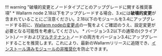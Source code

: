 !!! warning "破壊的変更とノードタイプごとのアップグレードに関する推奨事項"
    * Wallarm node 2.18以下をアップグレードする場合、3.xには**破壊的変更**が含まれていることにご注意ください。2.18以下のモジュールを3.4にアップグレードする前に、[Wallarm nodeの変更点](what-is-new.md)の一覧をよくご確認のうえ、設定変更が必要となる可能性を考慮してください。
    * バージョン3.2以下の通常の(クライアント)ノードおよび[マルチテナント](../installation/multi-tenant/overview.md)ノードの両方をバージョン3.4にアップグレードすることを推奨します。これにより、最新のWallarmリリースに追随でき、[インストール済みモジュールの非推奨化](versioning-policy.md#version-support)を防止できます。